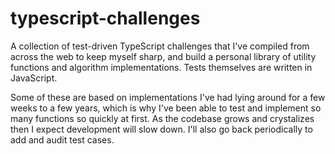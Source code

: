 # typescript-challenges
A collection of test-driven TypeScript challenges that I've compiled from across the web to keep myself sharp, and build a personal library of utility functions and algorithm implementations. Tests themselves are written in JavaScript. 

Some of these are based on implementations I've had lying around for a few weeks to a few years, which is why I've been able to test and implement so many functions so quickly at first. As the codebase grows and crystalizes then I expect development will slow down. I'll also go back periodically to add and audit test cases.
